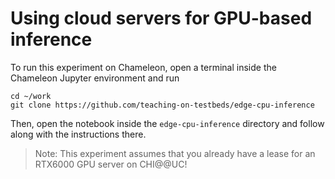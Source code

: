 # Using cloud servers for GPU-based inference

To run this experiment on Chameleon, open a terminal inside the Chameleon Jupyter environment and run

```
cd ~/work
git clone https://github.com/teaching-on-testbeds/edge-cpu-inference
```

Then, open the notebook inside the `edge-cpu-inference` directory and follow along with the instructions there.

> Note: This experiment assumes that you already have a lease for an RTX6000 GPU server on CHI@@UC!
